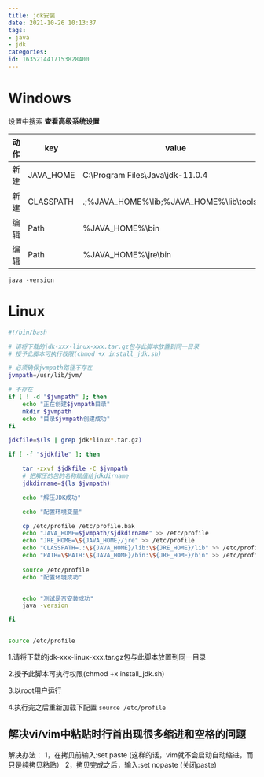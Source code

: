 ```yaml
---
title: jdk安装
date: 2021-10-26 10:13:37
tags: 
- java 
- jdk
categories: 
id: 1635214417153828400
---
```




# Windows

设置中搜索 **查看高级系统设置** 

| 动作 | key       | value                                       |
| ---- | --------- | ------------------------------------------- |
| 新建 | JAVA_HOME | C:\Program Files\Java\jdk-11.0.4            |
| 新建 | CLASSPATH | .;%JAVA_HOME%\lib;%JAVA_HOME%\lib\tools.jar |
| 编辑 | Path      | %JAVA_HOME%\bin                             |
| 编辑 | Path      | %JAVA_HOME%\jre\bin                         |

```
java -version
```

# Linux

```sh
#!/bin/bash

# 请将下载的jdk-xxx-linux-xxx.tar.gz包与此脚本放置到同一目录
# 授予此脚本可执行权限(chmod +x install_jdk.sh)

# 必须确保jvmpath路径不存在
jvmpath=/usr/lib/jvm/

# 不存在
if [ ! -d "$jvmpath" ]; then
    echo "正在创建$jvmpath目录"
    mkdir $jvmpath
    echo "目录$jvmpath创建成功"
fi

jdkfile=$(ls | grep jdk*linux*.tar.gz)

if [ -f "$jdkfile" ]; then

    tar -zxvf $jdkfile -C $jvmpath
    # 把解压的包的名称赋值给jdkdirname
    jdkdirname=$(ls $jvmpath) 

    echo "解压JDK成功"

    echo "配置环境变量"

    cp /etc/profile /etc/profile.bak
    echo "JAVA_HOME=$jvmpath/$jdkdirname" >> /etc/profile
    echo "JRE_HOME=\${JAVA_HOME}/jre" >> /etc/profile
    echo "CLASSPATH=.:\${JAVA_HOME}/lib:\${JRE_HOME}/lib" >> /etc/profile
    echo "PATH=\$PATH:\${JAVA_HOME}/bin:\${JRE_HOME}/bin" >> /etc/profile
    
    source /etc/profile
    echo "配置环境成功"


    echo "测试是否安装成功"
    java -version

fi


source /etc/profile

```

1.请将下载的jdk-xxx-linux-xxx.tar.gz包与此脚本放置到同一目录

2.授予此脚本可执行权限(chmod +x install_jdk.sh)

3.以root用户运行

4.执行完之后重新加载下配置 `source /etc/profile` 

## 解决vi/vim中粘贴时行首出现很多缩进和空格的问题

解决办法：
1，在拷贝前输入:set paste (这样的话，vim就不会启动自动缩进，而只是纯拷贝粘贴）
2，拷贝完成之后，输入:set nopaste (关闭paste)
